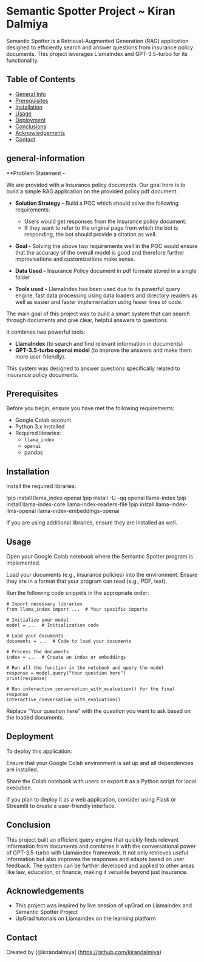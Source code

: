 # Semantic Spotter Project ~ Kiran Dalmiya

Semantic Spotter is a Retrieval-Augmented Generation (RAG) application designed to efficiently search and answer questions from insurance policy documents. This project leverages LlamaIndex and GPT-3.5-turbo for its functionality.

## Table of Contents
- [General Info](#general-information)
- [Prerequisites](#prerequisites)
- [Installation](#installation)
- [Usage](#usage)
- [Deployment](#deployment)
- [Conclusions](#conclusions)
- [Acknowledgements](#acknowledgements)
- [Contact](#contact)



## general-information

 **Problem Statement -

  We are provided with a Insurance policy documents. Our goal here is to build a simple RAG application on the provided policy pdf document.

  * **Solution Strategy -** Build a POC which should solve the following requirements:

    * Users would get responses from the Insurance policy document.
    * If they want to refer to the original page from which the bot is responding, the bot should provide a citation as well.

  * **Goal -** Solving the above two requirements well in the POC would ensure that the accuracy of the overall model is good and therefore further improvisations and customizations make sense.

  * **Data Used -** Insurance Policy document in pdf formate stored in a single folder

  * **Tools used -** LlamaIndex has been used due to its powerful query engine, fast data processing using data loaders and directory readers as well as easier and faster implementation using fewer lines of code.

The main goal of this project was to build a smart system that can search through documents and give clear, helpful answers to questions.

 It combines two powerful tools:
   * 	**LlamaIndex** (to search and find relevant information in documents)
   * 	**GPT-3.5-turbo openai model** (to improve the answers and make them more user-friendly).


This system was designed to answer questions specifically related to insurance policy documents.


## Prerequisites

Before you begin, ensure you have met the following requirements:

- Google Colab account
- Python 3.x installed
- Required libraries:
  - `llama_index`
  - `openai`
  -  pandas


## Installation

Install the required libraries:

!pip install llama_index openai
!pip install -U -qq openai llama-index 
!pip install llama-index-core llama-index-readers-file 
!pip install llama-index-llms-openai llama-index-embeddings-openai

If you are using additional libraries, ensure they are installed as well.


## Usage

Open your Google Colab notebook where the Semantic Spotter program is implemented.

Load your documents (e.g., insurance policies) into the environment. 
Ensure they are in a format that your program can read (e.g., PDF, text).

Run the following code snippets in the appropriate order:

	# Import necessary libraries
	from llama_index import ...  # Your specific imports

	# Initialize your model
	model = ...  # Initialization code

	# Load your documents
	documents = ...  # Code to load your documents

	# Process the documents
	index = ...  # Create an index or embeddings

	# Run all the function in the notebook and query the model
	response = model.query("Your question here")
	print(response)

	# Run interactive_conversation_with_evaluation() for the final response 
	interactive_conversation_with_evaluation()


Replace "Your question here" with the question you want to ask based on the loaded documents.


## Deployment
To deploy this application:

Ensure that your Google Colab environment is set up and all dependencies are installed.

Share the Colab notebook with users or export it as a Python script for local execution.

If you plan to deploy it as a web application, consider using Flask or Streamlit to create a user-friendly interface.


## Conclusion
This project built an efficient query engine that quickly finds relevant information from documents and combines it with the conversational power of GPT-3.5-turbo with Llamaindex framework. It not only retrieves useful information but also improves the responses and adapts based on user feedback. The system can be further developed and applied to other areas like law, education, or finance, making it versatile beyond just insurance.

## Acknowledgements
- This project was inspired by live session of upGrad on Llamaindex and Semantic Spotter Project
- UpGrad tutorials on Llamaindex on the learning platform

## Contact
Created by [@kirandalmiya]  (https://github.com/kirandalmiya)


